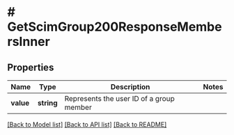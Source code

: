 # # GetScimGroup200ResponseMembersInner

## Properties

Name | Type | Description | Notes
------------ | ------------- | ------------- | -------------
**value** | **string** | Represents the user ID of a group member |

[[Back to Model list]](../../README.md#models) [[Back to API list]](../../README.md#endpoints) [[Back to README]](../../README.md)
